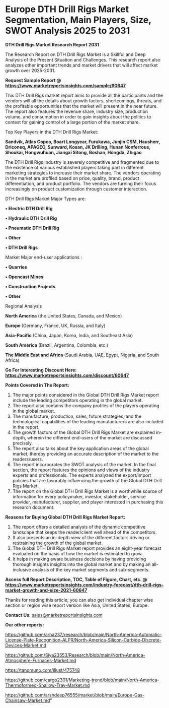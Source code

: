  # Europe DTH Drill Rigs Market Segmentation, Main Players, Size, SWOT Analysis 2025 to 2031

<strong>DTH Drill Rigs Market Research Report 2031</strong>

The Research Report on DTH Drill Rigs Market is a Skillful and Deep Analysis of the Present Situation and Challenges. This research report also analyzes other important trends and market drivers that will affect market growth over 2025-2031.

<strong>Request Sample Report @ <a href=https://www.marketreportsinsights.com/sample/60647>https://www.marketreportsinsights.com/sample/60647</a></strong>

This DTH Drill Rigs market report aims to provide all the participants and the vendors will all the details about growth factors, shortcomings, threats, and the profitable opportunities that the market will present in the near future. The report also features the revenue share, industry size, production volume, and consumption in order to gain insights about the politics to contest for gaining control of a large portion of the market share.

Top Key Players in the DTH Drill Rigs Market:

<strong>Sandvik, Atlas Copco, Boart Longyear, Furukawa, Junjin CSM, Hausherr, Driconeq, APAGEO, Sunward, Kosan, JK Drilling, Hunan Nonferrous, Shoukai, Hongwuhuan, Jiangxi Sitong, Boshan, Hongda, Zhigao</strong>

The DTH Drill Rigs Industry is severely competitive and fragmented due to the existence of various established players taking part in different marketing strategies to increase their market share. The vendors operating in the market are profiled based on price, quality, brand, product differentiation, and product portfolio. The vendors are turning their focus increasingly on product customization through customer interaction.

DTH Drill Rigs Market Major Types are:

<strong>• Electric DTH Drill Rig

• Hydraulic DTH Drill Rig

• Pneumatic DTH Drill Rig

• Other

• DTH Drill Rigs</strong>

Market Major end-user applications :

<strong>• Quarries

• Opencast Mines

• Construction Projects

• Other</strong>

Regional Analysis

</u><strong><b>North America</b></strong> (the United States, Canada, and Mexico)

<strong><b>Europe </b></strong>(Germany, France, UK, Russia, and Italy)

<strong><b>Asia-Pacific</b></strong> (China, Japan, Korea, India, and Southeast Asia)

<strong><b>South America</b></strong> (Brazil, Argentina, Colombia, etc.)

<strong><b>The Middle East and Africa</b></strong> (Saudi Arabia, UAE, Egypt, Nigeria, and South Africa)

<strong>Go For Interesting Discount Here: <a href=https://www.marketreportsinsights.com/discount/60647>https://www.marketreportsinsights.com/discount/60647</a></strong>

<strong>Points Covered in The Report:</strong>
<ol>
  <li>The major points considered in the Global DTH Drill Rigs Market report include the leading competitors operating in the global market.</li>
  <li>The report also contains the company profiles of the players operating in the global market.</li>
  <li>The manufacture, production, sales, future strategies, and the technological capabilities of the leading manufacturers are also included in the report.</li>
  <li>The growth factors of the Global DTH Drill Rigs Market are explained in-depth, wherein the different end-users of the market are discussed precisely.</li>
  <li>The report also talks about the key application areas of the global market, thereby providing an accurate description of the market to the readers/users.</li>
  <li>The report incorporates the SWOT analysis of the market. In the final section, the report features the opinions and views of the industry experts and professionals. The experts analyzed the export/import policies that are favorably influencing the growth of the Global DTH Drill Rigs Market.</li>
  <li>The report on the Global DTH Drill Rigs Market is a worthwhile source of information for every policymaker, investor, stakeholder, service provider, manufacturer, supplier, and player interested in purchasing this research document.</li>
</ol>
<strong>Reasons for Buying Global DTH Drill Rigs Market Report:</strong>

<ol>
  <li>The report offers a detailed analysis of the dynamic competitive landscape that keeps the reader/client well ahead of the competitors.</li>
  <li>It also presents an in-depth view of the different factors driving or restraining the growth of the global market.</li>
  <li>The Global DTH Drill Rigs Market report provides an eight-year forecast evaluated on the basis of how the market is estimated to grow.</li>
  <li>It helps in making aware business decisions by having providing thorough insights insights into the global market and by making an all-inclusive analysis of the key market segments and sub-segments.</li>
</ol>
<strong>Access full Report Description, TOC, Table of Figure, Chart, etc. @ <a href=https://www.marketreportsinsights.com/industry-forecast/dth-drill-rigs-market-growth-and-size-2021-60647>https://www.marketreportsinsights.com/industry-forecast/dth-drill-rigs-market-growth-and-size-2021-60647</a></strong>


Thanks for reading this article; you can also get individual chapter wise section or region wise report version like Asia, United States, Europe.

<strong>Contact Us:</strong>
sales@marketreportsinsights.com

<strong>Our other reports:</strong>

<a href=https://github.com/arha237/research/blob/main/North-America-Automatic-License-Plate-Recognition-ALPR/North-America-Silicon-Carbide-Discrete-Devices-Market.md>https://github.com/arha237/research/blob/main/North-America-Automatic-License-Plate-Recognition-ALPR/North-America-Silicon-Carbide-Discrete-Devices-Market.md</a>

<a href=https://github.com/Siya23553/Research/blob/main/North-America-Atmosphere-Furnaces-Market.md>https://github.com/Siya23553/Research/blob/main/North-America-Atmosphere-Furnaces-Market.md</a>

<a href=https://tanomuno.com/illust/475748>https://tanomuno.com/illust/475748</a>

<a href=https://github.com/cargo2301/Marketing-trend/blob/main/North-America-Thermoformed-Shallow-Tray-Market.md>https://github.com/cargo2301/Marketing-trend/blob/main/North-America-Thermoformed-Shallow-Tray-Market.md</a>

<a href=https://github.com/arshdeep76555/market/blob/main/Europe-Gas-Chainsaw-Market.md>https://github.com/arshdeep76555/market/blob/main/Europe-Gas-Chainsaw-Market.md</a>"
